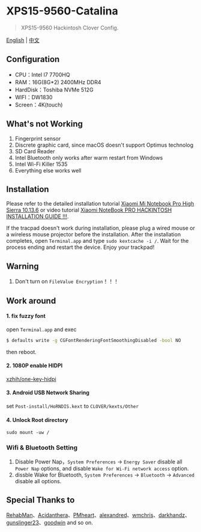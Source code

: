 # XPS15-9560-Catalina

> XPS15-9560 Hackintosh Clover Config.

[English](README_EN.md) | [中文](README.md)

## Configuration

- CPU：Intel I7 7700HQ
- RAM：16G(8G\*2) 2400MHz DDR4
- HardDisk：Toshiba NVMe 512G
- WIFI：DW1830
- Screen：4K(touch)

## What's not Working

1. Fingerprint sensor
2. Discrete graphic card, since macOS doesn't support Optimus technolog
3. SD Card Reader
4. Intel Bluetooth only works after warm restart from Windows
5. Intel Wi-Fi Killer 1535
6. Everything else works well

## Installation

Please refer to the detailed installation tutorial [Xiaomi Mi Notebook Pro High Sierra 10.13.6](https://www.tonymacx86.com/threads/guide-xiaomi-mi-notebook-pro-high-sierra-10-13-6.242724) or video tutorial [Xiaomi NoteBook PRO HACKINTOSH INSTALLATION GUIDE !!!](https://www.youtube.com/watch?v=72sPmkpxCvc).

If the tracpad doesn't work during installation, please plug a wired mouse or a wireless mouse projector before the installation. After the installation completes, open `Terminal.app` and type `sudo kextcache -i /`. Wait for the process ending and restart the device. Enjoy your trackpad!

## Warning

1. Don't turn on `FileValue Encryption`！！！

## Work around

#### 1. fix fuzzy font

open `Terminal.app` and exec

```bash
$ defaults write -g CGFontRenderingFontSmoothingDisabled -bool NO
```

then reboot.

#### 2. 1080P enable HIDPI

[xzhih/one-key-hidpi](https://github.com/xzhih/one-key-hidpi)

#### 3. Android USB Network Sharing

set `Post-install/HoRNDIS.kext` to `CLOVER/kexts/Other`

#### 4. Unlock Root directory

```
sudo mount -uw /
```

### Wifi & Bluetooth Setting

1. Disable Power Nap，`System Preferences` -> `Energy Saver` disable all `Power Nap` options, and disable `Wake for Wi-Fi network access` option.
2. dissble Wake for Bluetooth, `System Preferences` -> `Bluetooth` -> `Advanced` disable all options.

## Special Thanks to

[RehabMan](https://github.com/RehabMan)、[Acidanthera](https://github.com/acidanthera)、[PMheart](https://github.com/PMheart)、[alexandred](https://github.com/alexandred)、[wmchris](https://github.com/wmchris)、[darkhandz](https://github.com/darkhandz)、[gunslinger23](https://github.com/gunslinger23)、[goodwin](https://github.com/goodwin) and so on.
